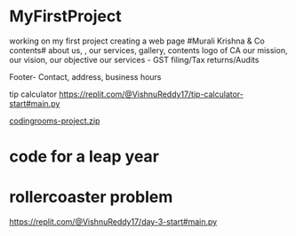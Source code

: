 # MyFirstProject
working on my first project
creating a web page #Murali Krishna & Co
contents# about us, , our services, gallery, contents
logo of CA
our mission, our vision, our objective
our services - GST filing/Tax returns/Audits

Footer- Contact, address, business hours


tip calculator
https://replit.com/@VishnuReddy17/tip-calculator-start#main.py

[codingrooms-project.zip](https://github.com/Vishnu2571/MyFirstProject/files/8733184/codingrooms-project.zip)
# code for a leap year

# rollercoaster problem
https://replit.com/@VishnuReddy17/day-3-start#main.py
